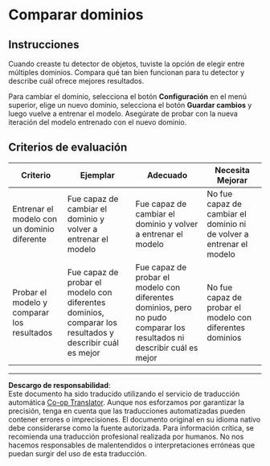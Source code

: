 <!--
CO_OP_TRANSLATOR_METADATA:
{
  "original_hash": "d93ee76fac4c2199973689ecd05baaf9",
  "translation_date": "2025-08-26T14:06:23+00:00",
  "source_file": "5-retail/lessons/1-train-stock-detector/assignment.md",
  "language_code": "es"
}
-->
# Comparar dominios

## Instrucciones

Cuando creaste tu detector de objetos, tuviste la opción de elegir entre múltiples dominios. Compara qué tan bien funcionan para tu detector y describe cuál ofrece mejores resultados.

Para cambiar el dominio, selecciona el botón **Configuración** en el menú superior, elige un nuevo dominio, selecciona el botón **Guardar cambios** y luego vuelve a entrenar el modelo. Asegúrate de probar con la nueva iteración del modelo entrenado con el nuevo dominio.

## Criterios de evaluación

| Criterio | Ejemplar | Adecuado | Necesita Mejorar |
| -------- | --------- | -------- | ---------------- |
| Entrenar el modelo con un dominio diferente | Fue capaz de cambiar el dominio y volver a entrenar el modelo | Fue capaz de cambiar el dominio y volver a entrenar el modelo | No fue capaz de cambiar el dominio ni de volver a entrenar el modelo |
| Probar el modelo y comparar los resultados | Fue capaz de probar el modelo con diferentes dominios, comparar los resultados y describir cuál es mejor | Fue capaz de probar el modelo con diferentes dominios, pero no pudo comparar los resultados ni describir cuál es mejor | No fue capaz de probar el modelo con diferentes dominios |

---

**Descargo de responsabilidad**:  
Este documento ha sido traducido utilizando el servicio de traducción automática [Co-op Translator](https://github.com/Azure/co-op-translator). Aunque nos esforzamos por garantizar la precisión, tenga en cuenta que las traducciones automatizadas pueden contener errores o imprecisiones. El documento original en su idioma nativo debe considerarse como la fuente autorizada. Para información crítica, se recomienda una traducción profesional realizada por humanos. No nos hacemos responsables de malentendidos o interpretaciones erróneas que puedan surgir del uso de esta traducción.